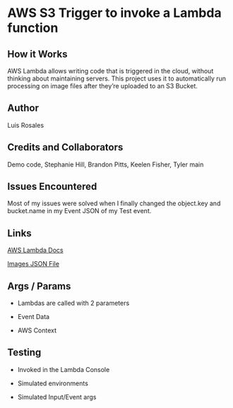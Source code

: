# AWS S3 Trigger to invoke a Lambda function

## How it Works

AWS Lambda allows writing code that is triggered in the cloud, without thinking about maintaining servers. This project uses it to automatically run processing on image files after they’re uploaded to an S3 Bucket.

## Author

Luis Rosales

## Credits and Collaborators

Demo code, Stephanie Hill, Brandon Pitts, Keelen Fisher, Tyler main

## Issues Encountered

Most of my issues were solved when I finally changed the object.key and bucket.name in my Event JSON of my Test event.

## Links

[AWS Lambda Docs](https://docs.aws.amazon.com/lambda/latest/dg/with-s3-example.html)

[Images JSON File](https://lr-img-lambda.s3.us-east-2.amazonaws.com/images.json)


## Args / Params

- Lambdas are called with 2 parameters

- Event Data

- AWS Context

## Testing

- Invoked in the Lambda Console

- Simulated environments

- Simulated Input/Event args